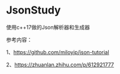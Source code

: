 # JsonStudy
使用c++17做的Json解析器和生成器

参考内容：

1、https://github.com/miloyip/json-tutorial

2、https://zhuanlan.zhihu.com/p/612921777

